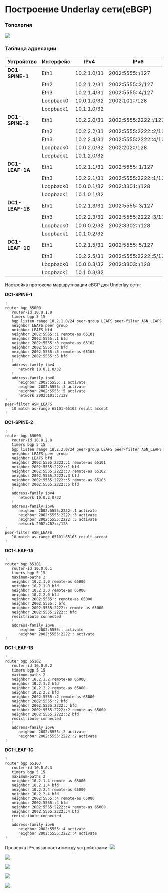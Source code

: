 # Построение Underlay сети(eBGP)
### Топология
![](https://github.com/devops-user/otus/blob/main/homeworks_dc/homework_03/images/topology.JPG)

### Таблица адресации
| Устройство | Интерфейс | IPv4 | IPv6 |
--- | --- | --- | --- |
| **DC1-SPINE-1** | Eth1 | 10.2.1.0/31 | 2002:5555::/127 |
|  | Eth2 | 10.2.1.2/31 | 2002:5555::2/127 |
|  | Eth3 | 10.2.1.4/31 | 2002:5555::4/127 |
|  | Loopback0 | 10.0.1.0/32 | 2002:101::/128 |
|  | Loopback1 | 10.1.1.0/32 |  |
| **DC1-SPINE-2** | Eth1 | 10.2.2.0/31 | 2002:5555:2222::/127 |
|  | Eth2 | 10.2.2.2/31 | 2002:5555:2222::2/127 |
|  | Eth3 | 10.2.2.4/31 | 2002:5555:2222::4/127 |
|  | Loopback0 | 10.0.2.0/32 | 2002:202::/128 |
|  | Loopback1 | 10.1.2.0/32 |  |
| **DC1-LEAF-1A** | Eth1 | 10.2.1.1/31 | 2002:5555::1/127 |
|  | Eth3 | 10.2.2.1/31 | 2002:5555:2222::1/127 |
|  | Loopback0 | 10.0.0.1/32 | 2002:3301::/128 |
|  | Loopback1 | 10.1.0.1/32 |  |
| **DC1-LEAF-1B** | Eth1 | 10.2.1.3/31 | 2002:5555::3/127 |
|  | Eth3 | 10.2.2.3/31 | 2002:5555:2222::3/127 |
|  | Loopback0 | 10.0.0.2/32 | 2002:3302::/128 |
|  | Loopback1 | 10.1.0.2/32 |  |
| **DC1-LEAF-1C** | Eth1 | 10.2.1.5/31 | 2002:5555::5/127 |
|  | Eth3 | 10.2.2.5/31 | 2002:5555:2222::5/127 |
|  | Loopback0 | 10.0.0.3/32 | 2002:3303::/128 |
|  | Loopback1 | 10.1.0.3/32 |  |

Настройка протокола маршрутизации eBGP для Underlay сети:

**DC1-SPINE-1**
```
!
router bgp 65000
   router-id 10.0.1.0
   timers bgp 5 15
   bgp listen range 10.2.1.0/24 peer-group LEAFS peer-filter ASN_LEAFS
   neighbor LEAFS peer group
   neighbor LEAFS bfd
   neighbor 2002:5555::1 remote-as 65101
   neighbor 2002:5555::1 bfd
   neighbor 2002:5555::3 remote-as 65102
   neighbor 2002:5555::3 bfd
   neighbor 2002:5555::5 remote-as 65103
   neighbor 2002:5555::5 bfd
   !
   address-family ipv4
      network 10.0.1.0/32
   !
   address-family ipv6
      neighbor 2002:5555::1 activate
      neighbor 2002:5555::3 activate
      neighbor 2002:5555::5 activate
      network 2002:101::/128
!
peer-filter ASN_LEAFS
   10 match as-range 65101-65103 result accept
!
```

**DC1-SPINE-2**
```
!
router bgp 65000
   router-id 10.0.2.0
   timers bgp 5 15
   bgp listen range 10.2.2.0/24 peer-group LEAFS peer-filter ASN_LEAFS
   neighbor LEAFS peer group
   neighbor LEAFS bfd
   neighbor 2002:5555:2222::1 remote-as 65101
   neighbor 2002:5555:2222::1 bfd
   neighbor 2002:5555:2222::3 remote-as 65102
   neighbor 2002:5555:2222::3 bfd
   neighbor 2002:5555:2222::5 remote-as 65103
   neighbor 2002:5555:2222::5 bfd
   !
   address-family ipv4
      network 10.0.2.0/32
   !
   address-family ipv6
      neighbor 2002:5555:2222::1 activate
      neighbor 2002:5555:2222::3 activate
      neighbor 2002:5555:2222::5 activate
      network 2002:202::/128
!
peer-filter ASN_LEAFS
   10 match as-range 65101-65103 result accept
!
```

**DC1-LEAF-1A**
```
!
router bgp 65101
   router-id 10.0.0.1
   timers bgp 5 15
   maximum-paths 2
   neighbor 10.2.1.0 remote-as 65000
   neighbor 10.2.1.0 bfd
   neighbor 10.2.2.0 remote-as 65000
   neighbor 10.2.2.0 bfd
   neighbor 2002:5555:: remote-as 65000
   neighbor 2002:5555:: bfd
   neighbor 2002:5555:2222:: remote-as 65000
   neighbor 2002:5555:2222:: bfd
   redistribute connected
   !
   address-family ipv6
      neighbor 2002:5555:: activate
      neighbor 2002:5555:2222:: activate
!
```

**DC1-LEAF-1B**
```
!
router bgp 65102
   router-id 10.0.0.2
   timers bgp 5 15
   maximum-paths 2
   neighbor 10.2.1.2 remote-as 65000
   neighbor 10.2.1.2 bfd
   neighbor 10.2.2.2 remote-as 65000
   neighbor 10.2.2.2 bfd
   neighbor 2002:5555::2 remote-as 65000
   neighbor 2002:5555::2 bfd
   neighbor 2002:5555:2222:: bfd
   neighbor 2002:5555:2222::2 remote-as 65000
   neighbor 2002:5555:2222::2 bfd
   redistribute connected
   !
   address-family ipv6
      neighbor 2002:5555::2 activate
      neighbor 2002:5555:2222::2 activate
!
```

**DC1-LEAF-1C**
```
!
router bgp 65103
   router-id 10.0.0.3
   timers bgp 5 15
   maximum-paths 2
   neighbor 10.2.1.4 remote-as 65000
   neighbor 10.2.1.4 bfd
   neighbor 10.2.2.4 remote-as 65000
   neighbor 10.2.2.4 bfd
   neighbor 2002:5555::4 remote-as 65000
   neighbor 2002:5555::4 bfd
   neighbor 2002:5555:2222::4 remote-as 65000
   neighbor 2002:5555:2222::4 bfd
   redistribute connected
   !
   address-family ipv6
      neighbor 2002:5555::4 activate
      neighbor 2002:5555:2222::4 activate
!
```

Проверка IP-связанности между устройствами:
![](https://github.com/devops-user/otus/blob/main/homeworks_dc/homework_08/images/spine_1.png)

![](https://github.com/devops-user/otus/blob/main/homeworks_dc/homework_08/images/spine_2.png)

![](https://github.com/devops-user/otus/blob/main/homeworks_dc/homework_08/images/leaf_1.png)

![](https://github.com/devops-user/otus/blob/main/homeworks_dc/homework_08/images/leaf_2.png)

![](https://github.com/devops-user/otus/blob/main/homeworks_dc/homework_08/images/leaf_3.png)
